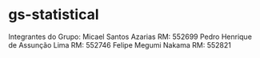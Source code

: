 # gs-statistical
Integrantes do Grupo:
Micael Santos Azarias 		 RM: 552699
Pedro Henrique de Assunção Lima	 RM: 552746
Felipe Megumi Nakama 		 RM: 552821
